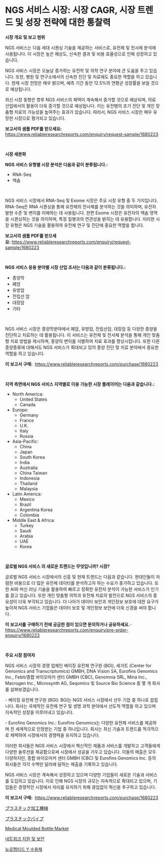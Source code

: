 <p><h1>NGS 서비스 시장: 시장 CAGR, 시장 트렌드 및 성장 전략에 대한 통찰력</h1></p><p><strong>시장 개요 및 보고 범위</strong></p>
<p><p>NGS 서비스는 다음 세대 시퀀싱 기술을 제공하는 서비스로, 유전체 및 전사체 분석에 사용됩니다. 이 시장은 높은 해상도, 신속한 결과 및 비용 효율성으로 인해 성장하고 있습니다. </p><p>NGS 서비스 시장은 오늘날 증가하는 유전학 및 의학 연구 분야에 큰 도움을 주고 있습니다. 또한, 병원 및 연구소에서의 신속한 진단 및 치료에도 중요한 역할을 하고 있습니다. 현재 시장 전망은 매우 밝으며, 예측 기간 동안 12.5%의 연평균 성장률을 보일 것으로 예상됩니다.</p><p>최신 시장 동향은 향후 NGS 서비스의 채택이 계속해서 증가할 것으로 예상되며, 의료 산업에서의 활용이 더욱 증가할 것으로 예상됩니다. 이는 유전병의 조기 진단 및 개인 맞춤형 치료의 가능성을 높여주는 효과가 있습니다. 따라서, NGS 서비스 시장은 매우 유망한 시장으로 평가되고 있습니다.</p></p>
<p><strong>보고서의 샘플 PDF를 받으세요:</strong> <a href="https://www.reliableresearchreports.com/enquiry/request-sample/1680223">https://www.reliableresearchreports.com/enquiry/request-sample/1680223</a></p>
<p>&nbsp;</p>
<p><strong>시장 세분화</strong></p>
<p><strong>NGS 서비스 유형별 시장 분석은 다음과 같이 분류됩니다.:</strong></p>
<p><ul><li>RNA-Seq</li><li>엑솜</li></ul></p>
<p>&nbsp;</p>
<p><p>NGS 서비스 시장에서 RNA-Seq 및 Exome 시장은 주요 시장 유형 중 두 가지입니다. RNA-Seq은 RNA 시퀀싱을 통해 유전체의 전사체를 분석하는 것을 의미하며, 유전자 발현 수준 및 변이를 이해하는 데 사용됩니다. 한편 Exome 시장은 유전자의 엑솜 영역을 시퀀싱하는 것을 의미하며, 특정 질병과의 연관성을 밝히는 데 유용합니다. 이러한 시장 유형은 NGS 기술을 활용하여 유전체 연구 및 진단에 중요한 역할을 합니다.</p></p>
<p><strong>보고서의 샘플 PDF를 받으세요:</strong>&nbsp;<a href="https://www.reliableresearchreports.com/enquiry/request-sample/1680223">https://www.reliableresearchreports.com/enquiry/request-sample/1680223</a></p>
<p>&nbsp;</p>
<p><strong> NGS 서비스 응용 분야별 시장 산업 조사는 다음과 같이 분류됩니다.:</strong></p>
<p><ul><li>종양학</li><li>폐암</li><li>유방암</li><li>전립선 암</li><li>대장암</li><li>기타</li></ul></p>
<p>&nbsp;</p>
<p><p>NGS 서비스 시장은 종양학분야에서 폐암, 유방암, 전립선암, 대장암 등 다양한 종양을 진단하고 치료하는 데 활용됩니다. 이 서비스는 유전체 및 전사체 분석을 통해 개인 맞춤형 치료 방법을 제시하며, 종양의 변이를 식별하여 치료 효과를 향상시킵니다. 또한 다른 종양종류에 대해서도 NGS 서비스가 확대되고 있어 종양 진단 및 치료 분야에서 중요한 역할을 하고 있습니다.</p></p>
<p><strong>이 보고서 구매:</strong>&nbsp; <a href="https://www.reliableresearchreports.com/purchase/1680223">https://www.reliableresearchreports.com/purchase/1680223</a></p>
<p>&nbsp;</p>
<p><strong>지역 측면에서 NGS 서비스 지역별로 이용 가능한 시장 플레이어는 다음과 같습니다.:</strong></p>
<p><ul>
    <li>
        North America:
        <ul>
            <li>United States</li>
            <li>Canada</li>
        </ul>
    </li>
    <li>
        Europe:
        <ul>
            <li>Germany</li>
            <li>France</li>
            <li>U.K.</li>
            <li>Italy</li>
            <li>Russia</li>
        </ul>
    </li>
    <li>
        Asia-Pacific:
        <ul>
            <li>China</li>
            <li>Japan</li>
            <li>South Korea</li>
            <li>India</li>
            <li>Australia</li>
            <li>China Taiwan</li>
            <li>Indonesia</li>
            <li>Thailand</li>
            <li>Malaysia</li>
        </ul>
    </li>
    <li>
        Latin America:
        <ul>
            <li>Mexico</li>
            <li>Brazil</li>
            <li>Argentina Korea</li>
            <li>Colombia</li>
        </ul>
    </li>
    <li>
        Middle East & Africa:
        <ul>
            <li>Turkey</li>
            <li>Saudi</li>
            <li>Arabia</li>
            <li>UAE</li>
            <li>Korea</li>
        </ul>
    </li>
    </ul></p>
<p>&nbsp;</p>
<p><strong>글로벌 NGS 서비스 의 새로운 트렌드는 무엇입니까? 시장?</strong></p>
<p><p>글로벌 NGS 서비스 시장에서의 신흥 및 현재 트렌드는 다음과 같습니다. 현대인들이 저렴한 비용으로 더 많은 유전체 데이터를 분석하고자 하는 수요가 증가하고 있습니다. 또한 AI와 머신 러닝 기술을 활용하여 빠르고 정확한 유전자 분석이 가능한 서비스가 인기를 끌고 있습니다. 또한 개인 맞춤형 의학과 유전체 치료의 발전으로 NGS 서비스의 중요성이 더욱 부각되고 있습니다. 더 나아가 데이터 보안과 개인정보 보호에 대한 요구가 높아져 NGS 서비스 기업들은 데이터 보호 및 개인정보 보안에 더욱 신경을 써야 합니다.</p></p>
<p><strong>이 보고서를 구매하기 전에 궁금한 점이 있으면 문의하거나 공유하세요.</strong>- <a href="https://www.reliableresearchreports.com/enquiry/pre-order-enquiry/1680223">https://www.reliableresearchreports.com/enquiry/pre-order-enquiry/1680223</a></p>
<p>&nbsp;</p>
<p><strong>주요 시장 참여자</strong></p>
<p><p>NGS 서비스 시장의 경쟁 업체인 베이징 유전체 연구원 (BGI), 세가트 (Center for Genomics and Transcriptomics) GMBH, DNA Vision SA, Eurofins Genomics Inc., Febit/종합 바이오마커 센터 GMBH (CBC), Genomnia SRL, Mina Inc., Macrogen Inc., Microsynth AG, Seqomics 및 Source Bio Science 중 몇 개 회사를 살펴보겠습니다.</p><p>- 베이징 유전체 연구원 (BGI): BGI는 NGS 서비스 시장에서 선두 기업 중 하나로 꼽힙니다. 회사는 국제적인 유전체 연구 및 생명 과학 분야에서 선도적 역할을 하고 있으며 지속적인 성장을 이루어내고 있습니다.</p><p>- Eurofins Genomics Inc.: Eurofins Genomics는 다양한 유전체 서비스를 제공하며 전 세계적으로 인정받는 기업 중 하나입니다. 회사는 최신 기술과 트렌드를 적극적으로 채택하여 시장에서의 경쟁력을 유지하고 있습니다.</p><p>이러한 회사들은 NGS 서비스 시장에서 혁신적인 제품과 서비스를 개발하고 고객들에게 다양한 솔루션을 제공함으로써 시장에서 성공을 거두고 있습니다. 이들의 매출은 모두 다양하지만, 종합 바이오마커 센터 GMBH (CBC) 및 Eurofins Genomics Inc. 등의 회사들은 각각 수백만 달러에 달하는 매출을 기록하고 있습니다.</p><p>NGS 서비스 시장은 계속해서 성장하고 있으며 다양한 기업들이 새로운 기술과 서비스를 도입하고 있습니다. 이로 인해 NGS 시장의 규모는 지속적으로 확대되고 있으며, 기업들은 경쟁적인 시장에서 자리를 유지하기 위해 끊임없이 혁신을 추구하고 있습니다.</p></p>
<p><strong>이 보고서 구매:</strong>&nbsp;&nbsp;<a href="https://www.reliableresearchreports.com/purchase/1680223">https://www.reliableresearchreports.com/purchase/1680223</a></p>
<p><p><a href="https://github.com/dzy793153605/Market-Research-Report-List-1/blob/main/6342604194515.md">プラスチック加工機械</a></p><p><a href="https://github.com/oafhukehf4709715/Market-Research-Report-List-1/blob/main/8012560194514.md">プラスチックパイプ</a></p><p><a href="https://issuu.com/reportprime-2/docs/medical-moulded-bottle-market-size-2030.pptx">Medical Moulded Bottle Market</a></p><p><a href="https://github.com/plelbej847484502/Market-Research-Report-List-1/blob/main/3343351194236.md">네트워크 지원 및 보안</a></p><p><a href="https://github.com/vseigx30c9a1j/Market-Research-Report-List-1/blob/main/5013713194237.md">뉴로펩티드 Y 수용체</a></p></p>
